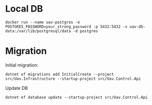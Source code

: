 ﻿# Local DB

```shell
docker run --name uav-postgres -e POSTGRES_PASSWORD=your_strong_password -p 5432:5432 -v uav-db-data:/var/lib/postgresql/data -d postgres
```

# Migration

Initial migration:
```
dotnet ef migrations add InitialCreate --project src/Uav.Infrastructure --startup-project src/Uav.Control.Api
```

Update DB
```
dotnet ef database update --startup-project src/Uav.Control.Api
```

